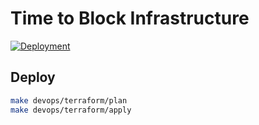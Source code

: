 # Time to Block Infrastructure

[![Deployment](https://github.com/AndreMiras/time2block-infra/actions/workflows/deployment.yml/badge.svg)](https://github.com/AndreMiras/time2block-infra/actions/workflows/deployment.yml)

## Deploy

```sh
make devops/terraform/plan
make devops/terraform/apply
```
